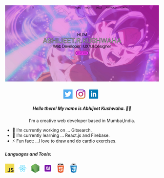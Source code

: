 

<!--
**Abhijeetrkushwaha/Abhijeetrkushwaha** is a ✨ _special_ ✨ repository because its `README.md` (this file) appears on your GitHub profile.

Here are some ideas to get you started:

- 🔭 I’m currently working on ...
- 🌱 I’m currently learning ...
- 👯 I’m looking to collaborate on ...
- 🤔 I’m looking for help with ...
- 💬 Ask me about ...
- 📫 How to reach me: ...
- 😄 Pronouns: ...
- ⚡ Fun fact: ...I love to draw and play guitar / drums
-->
# [![Abhijeet Kushwaha header](https://github.com/Abhijeetrkushwaha/Abhijeetrkushwaha/blob/master/68747470733a2f2f616268696a6565746b77682e6d652f496d616765732f486f6d652d706167652e706e67.png)](https://abhijeetkwh.me)
<p align='center'>
<a href="https://twitter.com/Abhijeetkwh"><img height="30" src="https://github.com/Abhijeetrkushwaha/Abhijeetrkushwaha/blob/master/twitter.png"></a>&nbsp;&nbsp;
<a href="https://www.instagram.com/abhijeetkwh/"><img height="30" src="https://github.com/Abhijeetrkushwaha/Abhijeetrkushwaha/blob/master/instagram.jpg"></a>&nbsp;&nbsp;
<a href="https://www.linkedin.com/in/abhijeet-kushwaha-1882a41a5/"><img height="30" src="https://github.com/Abhijeetrkushwaha/Abhijeetrkushwaha/blob/master/linkedin.png"></a>&nbsp;&nbsp;
</p>

<h5 align="center">Hello there! My name is Abhijeet Kushwaha. 👋🤓</h5>

<p align="center">I'm a creative web developer based in Mumbai,India.</p>

- 🔭 I’m currently working on ... Gitsearch.
- 🌱 I’m currently learning ... React.js and Firebase.
- ⚡ Fun fact: ...I love to draw and do cardio exercises.

<h5>Languages and Tools:</h5>
<p>
<img height="30" src="https://raw.githubusercontent.com/github/explore/80688e429a7d4ef2fca1e82350fe8e3517d3494d/topics/javascript/javascript.png" />&nbsp;&nbsp;
<img height="30" src="https://raw.githubusercontent.com/github/explore/80688e429a7d4ef2fca1e82350fe8e3517d3494d/topics/react/react.png" />&nbsp;&nbsp;
<img height="30" src="https://raw.githubusercontent.com/github/explore/80688e429a7d4ef2fca1e82350fe8e3517d3494d/topics/nodejs/nodejs.png" />&nbsp;&nbsp;
<img height="30" src="https://github.com/Abhijeetrkushwaha/Abhijeetrkushwaha/blob/master/icons8-adobe-xd-48.png">&nbsp;&nbsp;
<img height="30" src="https://raw.githubusercontent.com/github/explore/80688e429a7d4ef2fca1e82350fe8e3517d3494d/topics/html/html.png" />&nbsp;&nbsp;
<img height="30" src="https://raw.githubusercontent.com/github/explore/80688e429a7d4ef2fca1e82350fe8e3517d3494d/topics/css/css.png" />&nbsp;&nbsp;

</p>
